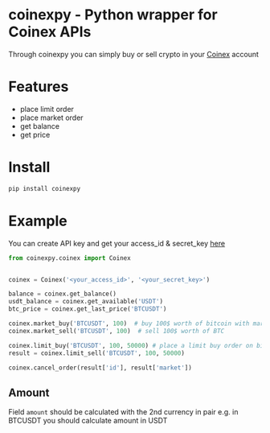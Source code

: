 # coinexpy - Python wrapper for Coinex APIs
Through coinexpy you can simply buy or sell crypto in your [Coinex](https://www.coinex.com) account

# Features
* place limit order
* place market order
* get balance
* get price

# Install
```bash
pip install coinexpy
```

# Example
You can create API key and get your access_id & secret_key [here](https://www.coinex.com/apikey)
```python
from coinexpy.coinex import Coinex


coinex = Coinex('<your_access_id>', '<your_secret_key>')

balance = coinex.get_balance()
usdt_balance = coinex.get_available('USDT')
btc_price = coinex.get_last_price('BTCUSDT')

coinex.market_buy('BTCUSDT', 100)  # buy 100$ worth of bitcoin with market price
coinex.market_sell('BTCUSDT', 100)  # sell 100$ worth of BTC

coinex.limit_buy('BTCUSDT', 100, 50000) # place a limit buy order on bitcoin with amount=100$
result = coinex.limit_sell('BTCUSDT', 100, 50000)

coinex.cancel_order(result['id'], result['market'])
```

## Amount
Field `amount` should be calculated with the 2nd currency in pair e.g. in BTCUSDT you should calculate amount in USDT